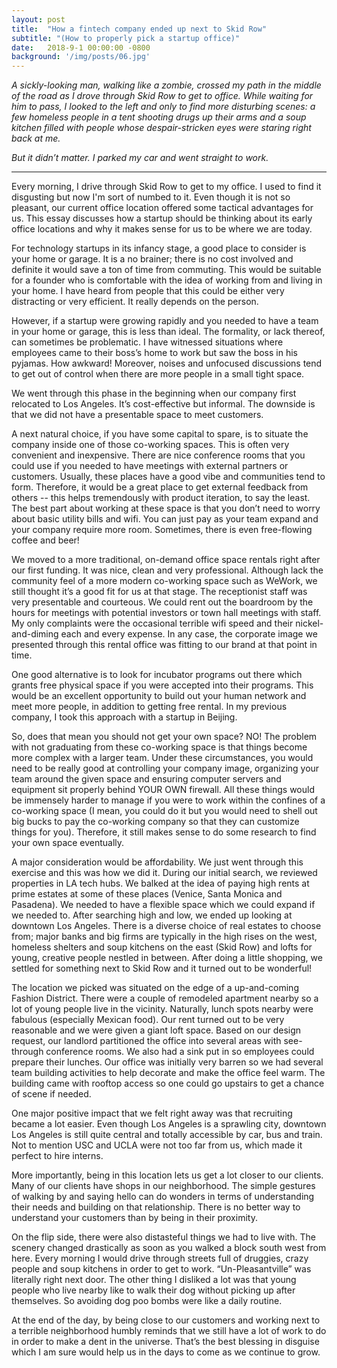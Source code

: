```yaml
---
layout: post
title:  "How a fintech company ended up next to Skid Row"
subtitle: "(How to properly pick a startup office)"
date:   2018-9-1 00:00:00 -0800
background: '/img/posts/06.jpg'
---
```


*A sickly-looking man, walking like a zombie, crossed my path in the middle of the road as I drove through Skid Row to get to office. While waiting for him to pass, I looked to the left and only to find more disturbing scenes: a few homeless people in a tent shooting drugs up their arms and a soup kitchen filled with people whose despair-stricken eyes were staring right back at me.*

*But it didn’t matter. I parked my car and went straight to work.*

***

Every morning, I drive through Skid Row to get to my office. I used to find it disgusting but now I'm sort of numbed to it. Even though it is not so pleasant, our current office location offered some tactical advantages for us. This essay discusses how a startup should be thinking about its early office locations and why it makes sense for us to be where we are today.

For technology startups in its infancy stage, a good place to consider is your home or garage. It is a no brainer; there is no cost involved and definite it would save a ton of time from commuting. This would be suitable for a founder who is comfortable with the idea of working from and living in your home. I have heard from people that this could be either very distracting or very efficient. It really depends on the person.

However, if a startup were growing rapidly and you needed to have a team in your home or garage, this is less than ideal. The formality, or lack thereof, can sometimes be problematic. I have witnessed situations where employees came to their boss’s home to work but saw the boss in his pyjamas. How awkward! Moreover, noises and unfocused discussions tend to get out of control when there are more people in a small tight space.

We went through this phase in the beginning when our company first relocated to Los Angeles. It’s cost-effective but informal. The downside is that we did not have a presentable space to meet customers.

A next natural choice, if you have some capital to spare, is to situate the company inside one of those co-working spaces. This is often very convenient and inexpensive. There are nice conference rooms that you could use if you needed to have meetings with external partners or customers. Usually, these places have a good vibe and communities tend to form. Therefore, it would be a great place to get external feedback from others -- this helps tremendously with product iteration, to say the least. The best part about working at these space is that you don’t need to worry about basic utility bills and wifi. You can just pay as your team expand and your company require more room. Sometimes, there is even free-flowing coffee and beer!

We moved to a more traditional, on-demand office space rentals right after our first funding. It was nice, clean and very professional. Although lack the community feel of a more modern co-working space such as WeWork, we still thought it’s a good fit for us at that stage. The receptionist staff was very presentable and courteous. We could rent out the boardroom by the hours for meetings with potential investors or town hall meetings with staff. My only complaints were the occasional terrible wifi speed and their nickel-and-diming each and every expense. In any case, the corporate image we presented through this rental office was fitting to our brand at that point in time.

One good alternative is to look for incubator programs out there which grants free physical space if you were accepted into their programs. This would be an excellent opportunity to build out your human network and meet more people, in addition to getting free rental. In my previous company, I took this approach with a startup in Beijing.

So, does that mean you should not get your own space? NO! The problem with not graduating from these co-working space is that things become more complex with a larger team. Under these circumstances, you would need to be really good at controlling your company image, organizing your team around the given space and ensuring computer servers and equipment sit properly behind YOUR OWN firewall. All these things would be immensely harder to manage if you were to work within the confines of a co-working space (I mean, you could do it but you would need to shell out big bucks to pay the co-working company so that they can customize things for you). Therefore, it still makes sense to do some research to find your own space eventually.

A major consideration would be affordability. We just went through this exercise and this was how we did it. During our initial search, we reviewed properties in LA tech hubs. We balked at the idea of paying high rents at prime estates at some of these places (Venice, Santa Monica and Pasadena). We needed to have a flexible space which we could expand if we needed to. After searching high and low, we ended up looking at downtown Los Angeles. There is a diverse choice of real estates to choose from; major banks and big firms are typically in the high rises on the west, homeless shelters and soup kitchens on the east (Skid Row) and lofts for young, creative people nestled in between. After doing a little shopping, we settled for something next to Skid Row and it turned out to be wonderful!

The location we picked was situated on the edge of a up-and-coming Fashion District. There were a couple of remodeled apartment nearby so a lot of young people live in the vicinity. Naturally, lunch spots nearby were fabulous (especially Mexican food). Our rent turned out to be very reasonable and we were given a giant loft space. Based on our design request, our landlord partitioned the office into several areas with see-through conference rooms. We also had a sink put in so employees could prepare their lunches. Our office was initially very barren so we had several team building activities to help decorate and make the office feel warm. The building came with rooftop access so one could go upstairs to get a chance of scene if needed.

One major positive impact that we felt right away was that recruiting became a lot easier. Even though Los Angeles is a sprawling city, downtown Los Angeles is still quite central and totally accessible by car, bus and train. Not to mention USC and UCLA were not too far from us, which made it perfect to hire interns.

More importantly, being in this location lets us get a lot closer to our clients. Many of our clients have shops in our neighborhood. The simple gestures of walking by and saying hello can do wonders in terms of understanding their needs and building on that relationship. There is no better way to understand your customers than by being in their proximity.

On the flip side, there were also distasteful things we had to live with. The scenery changed drastically as soon as you walked a block south west from here.  Every morning I would drive through streets full of druggies, crazy people and soup kitchens in order to get to work. “Un-Pleasantville” was literally right next door. The other thing I disliked a lot was that young people who live nearby like to walk their dog without picking up after themselves. So avoiding dog poo bombs were like a daily routine. 

At the end of the day, by being close to our customers and working next to a terrible neighborhood humbly reminds that we still have a lot of work to do in order to make a dent in the universe. That’s the best blessing in disguise which I am sure would help us in the days to come as we continue to grow.

